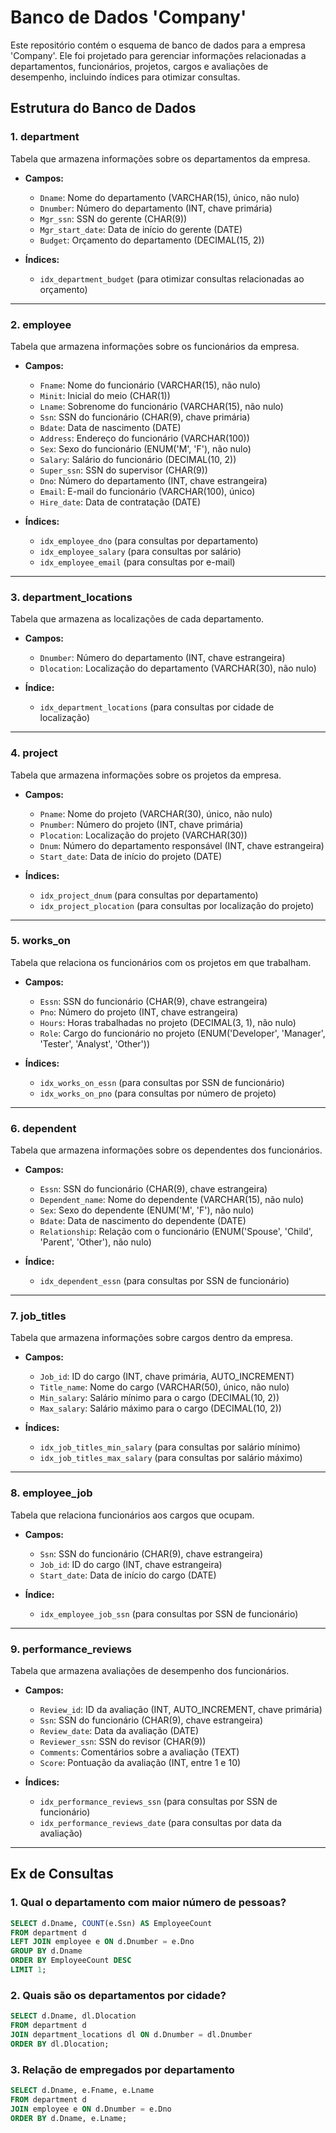 # Banco de Dados 'Company'

Este repositório contém o esquema de banco de dados para a empresa 'Company'. Ele foi projetado para gerenciar informações relacionadas a departamentos, funcionários, projetos, cargos e avaliações de desempenho, incluindo índices para otimizar consultas.

## Estrutura do Banco de Dados

### 1. **department**
Tabela que armazena informações sobre os departamentos da empresa.

- **Campos:**
  - `Dname`: Nome do departamento (VARCHAR(15), único, não nulo)
  - `Dnumber`: Número do departamento (INT, chave primária)
  - `Mgr_ssn`: SSN do gerente (CHAR(9))
  - `Mgr_start_date`: Data de início do gerente (DATE)
  - `Budget`: Orçamento do departamento (DECIMAL(15, 2))

- **Índices:**
  - `idx_department_budget` (para otimizar consultas relacionadas ao orçamento)

---

### 2. **employee**
Tabela que armazena informações sobre os funcionários da empresa.

- **Campos:**
  - `Fname`: Nome do funcionário (VARCHAR(15), não nulo)
  - `Minit`: Inicial do meio (CHAR(1))
  - `Lname`: Sobrenome do funcionário (VARCHAR(15), não nulo)
  - `Ssn`: SSN do funcionário (CHAR(9), chave primária)
  - `Bdate`: Data de nascimento (DATE)
  - `Address`: Endereço do funcionário (VARCHAR(100))
  - `Sex`: Sexo do funcionário (ENUM('M', 'F'), não nulo)
  - `Salary`: Salário do funcionário (DECIMAL(10, 2))
  - `Super_ssn`: SSN do supervisor (CHAR(9))
  - `Dno`: Número do departamento (INT, chave estrangeira)
  - `Email`: E-mail do funcionário (VARCHAR(100), único)
  - `Hire_date`: Data de contratação (DATE)

- **Índices:**
  - `idx_employee_dno` (para consultas por departamento)
  - `idx_employee_salary` (para consultas por salário)
  - `idx_employee_email` (para consultas por e-mail)

---

### 3. **department_locations**
Tabela que armazena as localizações de cada departamento.

- **Campos:**
  - `Dnumber`: Número do departamento (INT, chave estrangeira)
  - `Dlocation`: Localização do departamento (VARCHAR(30), não nulo)

- **Índice:**
  - `idx_department_locations` (para consultas por cidade de localização)

---

### 4. **project**
Tabela que armazena informações sobre os projetos da empresa.

- **Campos:**
  - `Pname`: Nome do projeto (VARCHAR(30), único, não nulo)
  - `Pnumber`: Número do projeto (INT, chave primária)
  - `Plocation`: Localização do projeto (VARCHAR(30))
  - `Dnum`: Número do departamento responsável (INT, chave estrangeira)
  - `Start_date`: Data de início do projeto (DATE)

- **Índices:**
  - `idx_project_dnum` (para consultas por departamento)
  - `idx_project_plocation` (para consultas por localização do projeto)

---

### 5. **works_on**
Tabela que relaciona os funcionários com os projetos em que trabalham.

- **Campos:**
  - `Essn`: SSN do funcionário (CHAR(9), chave estrangeira)
  - `Pno`: Número do projeto (INT, chave estrangeira)
  - `Hours`: Horas trabalhadas no projeto (DECIMAL(3, 1), não nulo)
  - `Role`: Cargo do funcionário no projeto (ENUM('Developer', 'Manager', 'Tester', 'Analyst', 'Other'))

- **Índices:**
  - `idx_works_on_essn` (para consultas por SSN de funcionário)
  - `idx_works_on_pno` (para consultas por número de projeto)

---

### 6. **dependent**
Tabela que armazena informações sobre os dependentes dos funcionários.

- **Campos:**
  - `Essn`: SSN do funcionário (CHAR(9), chave estrangeira)
  - `Dependent_name`: Nome do dependente (VARCHAR(15), não nulo)
  - `Sex`: Sexo do dependente (ENUM('M', 'F'), não nulo)
  - `Bdate`: Data de nascimento do dependente (DATE)
  - `Relationship`: Relação com o funcionário (ENUM('Spouse', 'Child', 'Parent', 'Other'), não nulo)

- **Índice:**
  - `idx_dependent_essn` (para consultas por SSN de funcionário)

---

### 7. **job_titles**
Tabela que armazena informações sobre cargos dentro da empresa.

- **Campos:**
  - `Job_id`: ID do cargo (INT, chave primária, AUTO_INCREMENT)
  - `Title_name`: Nome do cargo (VARCHAR(50), único, não nulo)
  - `Min_salary`: Salário mínimo para o cargo (DECIMAL(10, 2))
  - `Max_salary`: Salário máximo para o cargo (DECIMAL(10, 2))

- **Índices:**
  - `idx_job_titles_min_salary` (para consultas por salário mínimo)
  - `idx_job_titles_max_salary` (para consultas por salário máximo)

---

### 8. **employee_job**
Tabela que relaciona funcionários aos cargos que ocupam.

- **Campos:**
  - `Ssn`: SSN do funcionário (CHAR(9), chave estrangeira)
  - `Job_id`: ID do cargo (INT, chave estrangeira)
  - `Start_date`: Data de início do cargo (DATE)

- **Índice:**
  - `idx_employee_job_ssn` (para consultas por SSN de funcionário)

---

### 9. **performance_reviews**
Tabela que armazena avaliações de desempenho dos funcionários.

- **Campos:**
  - `Review_id`: ID da avaliação (INT, AUTO_INCREMENT, chave primária)
  - `Ssn`: SSN do funcionário (CHAR(9), chave estrangeira)
  - `Review_date`: Data da avaliação (DATE)
  - `Reviewer_ssn`: SSN do revisor (CHAR(9))
  - `Comments`: Comentários sobre a avaliação (TEXT)
  - `Score`: Pontuação da avaliação (INT, entre 1 e 10)

- **Índices:**
  - `idx_performance_reviews_ssn` (para consultas por SSN de funcionário)
  - `idx_performance_reviews_date` (para consultas por data da avaliação)

---

## Ex de Consultas

### 1. **Qual o departamento com maior número de pessoas?**

```sql
SELECT d.Dname, COUNT(e.Ssn) AS EmployeeCount
FROM department d
LEFT JOIN employee e ON d.Dnumber = e.Dno
GROUP BY d.Dname
ORDER BY EmployeeCount DESC
LIMIT 1;
```
### 2. **Quais são os departamentos por cidade?**
```sql
SELECT d.Dname, dl.Dlocation
FROM department d
JOIN department_locations dl ON d.Dnumber = dl.Dnumber
ORDER BY dl.Dlocation;
```
### 3. **Relação de empregados por departamento**
```sql
SELECT d.Dname, e.Fname, e.Lname
FROM department d
JOIN employee e ON d.Dnumber = e.Dno
ORDER BY d.Dname, e.Lname;
```

